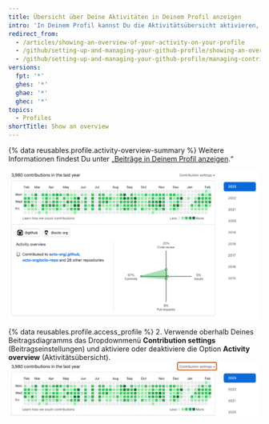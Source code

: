 ```yaml
---
title: Übersicht über Deine Aktivitäten in Deinem Profil anzeigen
intro: 'In Deinem Profil kannst Du die Aktivitätsübersicht aktivieren, in der Betrachter eine Übersicht über die Art Deiner Beiträge erhalten.'
redirect_from:
  - /articles/showing-an-overview-of-your-activity-on-your-profile
  - /github/setting-up-and-managing-your-github-profile/showing-an-overview-of-your-activity-on-your-profile
  - /github/setting-up-and-managing-your-github-profile/managing-contribution-graphs-on-your-profile/showing-an-overview-of-your-activity-on-your-profile
versions:
  fpt: '*'
  ghes: '*'
  ghae: '*'
  ghec: '*'
topics:
  - Profiles
shortTitle: Show an overview
---
```


{% data reusables.profile.activity-overview-summary %} Weitere Informationen findest Du unter „[Beiträge in Deinem Profil anzeigen](/articles/viewing-contributions-on-your-profile).“

![Aktivitätsübersicht im Profil](/assets/images/help/profile/activity-overview-section.png)

{% data reusables.profile.access_profile %}
2. Verwende oberhalb Deines Beitragsdiagramms das Dropdownmenü **Contribution settings** (Beitragseinstellungen) und aktiviere oder deaktiviere die Option **Activity overview** (Aktivitätsübersicht). ![Aktivitätsübersicht im Dropdownmenü „Contribution settings“ (Beitragseinstellungen) aktivieren](/assets/images/help/profile/activity-overview.png)

